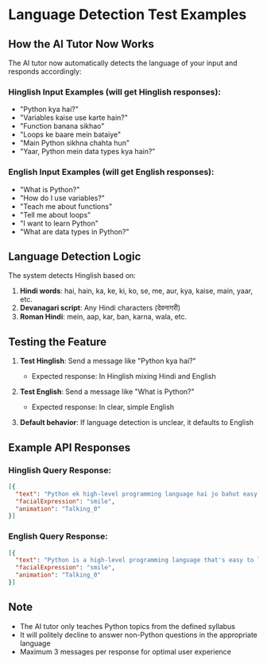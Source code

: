 # Language Detection Test Examples

## How the AI Tutor Now Works

The AI tutor now automatically detects the language of your input and responds accordingly:

### Hinglish Input Examples (will get Hinglish responses):
- "Python kya hai?"
- "Variables kaise use karte hain?"
- "Function banana sikhao"
- "Loops ke baare mein bataiye"
- "Main Python sikhna chahta hun"
- "Yaar, Python mein data types kya hain?"

### English Input Examples (will get English responses):
- "What is Python?"
- "How do I use variables?"
- "Teach me about functions"
- "Tell me about loops"
- "I want to learn Python"
- "What are data types in Python?"

## Language Detection Logic

The system detects Hinglish based on:
1. **Hindi words**: hai, hain, ka, ke, ki, ko, se, me, aur, kya, kaise, main, yaar, etc.
2. **Devanagari script**: Any Hindi characters (देवनागरी)
3. **Roman Hindi**: mein, aap, kar, ban, karna, wala, etc.

## Testing the Feature

1. **Test Hinglish**: Send a message like "Python kya hai?" 
   - Expected response: In Hinglish mixing Hindi and English

2. **Test English**: Send a message like "What is Python?"
   - Expected response: In clear, simple English

3. **Default behavior**: If language detection is unclear, it defaults to English

## Example API Responses

### Hinglish Query Response:
```json
[{
  "text": "Python ek high-level programming language hai jo bahut easy aur powerful hai. Isme aap web development, data science, AI wagaira kar sakte hain!",
  "facialExpression": "smile",
  "animation": "Talking_0"
}]
```

### English Query Response:
```json
[{
  "text": "Python is a high-level programming language that's easy to learn and very powerful. You can use it for web development, data science, AI, and much more!",
  "facialExpression": "smile", 
  "animation": "Talking_0"
}]
```

## Note
- The AI tutor only teaches Python topics from the defined syllabus
- It will politely decline to answer non-Python questions in the appropriate language
- Maximum 3 messages per response for optimal user experience
